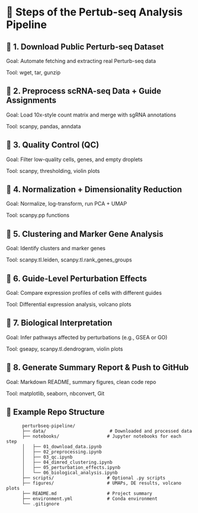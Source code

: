 # 🚀 Steps of the Pertub-seq Analysis Pipeline

## 🔹 1. Download Public Perturb-seq Dataset

Goal: Automate fetching and extracting real Perturb-seq data

Tool: wget, tar, gunzip

## 🔹 2. Preprocess scRNA-seq Data + Guide Assignments

Goal: Load 10x-style count matrix and merge with sgRNA annotations

Tool: scanpy, pandas, anndata

## 🔹 3. Quality Control (QC)

Goal: Filter low-quality cells, genes, and empty droplets

Tool: scanpy, thresholding, violin plots

## 🔹 4. Normalization + Dimensionality Reduction

Goal: Normalize, log-transform, run PCA + UMAP

Tool: scanpy.pp functions

## 🔹 5. Clustering and Marker Gene Analysis

Goal: Identify clusters and marker genes

Tool: scanpy.tl.leiden, scanpy.tl.rank_genes_groups

## 🔹 6. Guide-Level Perturbation Effects

Goal: Compare expression profiles of cells with different guides

Tool: Differential expression analysis, volcano plots

## 🔹 7. Biological Interpretation

Goal: Infer pathways affected by perturbations (e.g., GSEA or GO)

Tool: gseapy, scanpy.tl.dendrogram, violin plots

## 🔹 8. Generate Summary Report & Push to GitHub

Goal: Markdown README, summary figures, clean code repo

Tool: matplotlib, seaborn, nbconvert, Git

## 🧪 Example Repo Structure
          perturbseq-pipeline/
          ├── data/                        # Downloaded and processed data
          ├── notebooks/                  # Jupyter notebooks for each step
          │   ├── 01_download_data.ipynb
          │   ├── 02_preprocessing.ipynb
          │   ├── 03_qc.ipynb
          │   ├── 04_dimred_clustering.ipynb
          │   ├── 05_perturbation_effects.ipynb
          │   └── 06_biological_analysis.ipynb
          ├── scripts/                    # Optional .py scripts
          ├── figures/                    # UMAPs, DE results, volcano plots
          ├── README.md                   # Project summary
          ├── environment.yml             # Conda environment
          └── .gitignore
